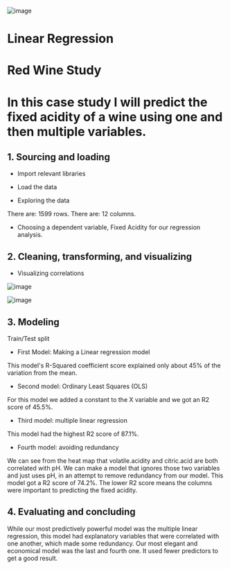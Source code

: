 ![image](https://user-images.githubusercontent.com/86930309/227042359-b1551925-9d9a-410e-93cc-f2c19b9534e1.png)

# Linear Regression
# Red Wine Study

# In this case study I will predict the fixed acidity of a wine using one and then multiple variables. 

## 1. Sourcing and loading

- Import relevant libraries

- Load the data

- Exploring the data

There are: 1599 rows.
There are: 12 columns.

- Choosing a dependent variable, Fixed Acidity for our regression analysis.

## 2. Cleaning, transforming, and visualizing

- Visualizing correlations

![image](https://user-images.githubusercontent.com/86930309/221759145-4096c811-7035-45ee-9604-6d717c5d5ac1.png)

![image](https://user-images.githubusercontent.com/86930309/221759205-22298928-e8d6-4b54-bc8f-b2668cc99e74.png)

## 3. Modeling

Train/Test split
- First Model: Making a Linear regression model

 This model's R-Squared coefficient score explained only about 45% of the variation from the mean.

- Second model: Ordinary Least Squares (OLS)

For this model we added a constant to the X variable and we got an R2 score of 45.5%.

- Third model: multiple linear regression

This model had the highest R2 score of 87.1%.

- Fourth model: avoiding redundancy

We can see from the heat map that volatile.acidity and citric.acid are both correlated with pH. We can make a model that ignores those two variables and just uses pH, in an attempt to remove redundancy from our model. This model got a R2 score of 74.2%. The lower R2 score means the columns were important to predicting the fixed acidity.


## 4. Evaluating and concluding

While our most predictively powerful model was the multiple linear regression, this model had explanatory variables that were correlated with one another, which made some redundancy. Our most elegant and economical model was the last and fourth one. It used fewer predictors to get a good result.
